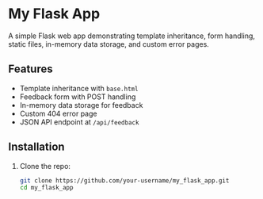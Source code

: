 # My Flask App

A simple Flask web app demonstrating template inheritance, form handling, static files, in-memory data storage, and custom error pages.

## Features
- Template inheritance with `base.html`
- Feedback form with POST handling
- In-memory data storage for feedback
- Custom 404 error page
- JSON API endpoint at `/api/feedback`

## Installation
1. Clone the repo:
   ```bash
   git clone https://github.com/your-username/my_flask_app.git
   cd my_flask_app